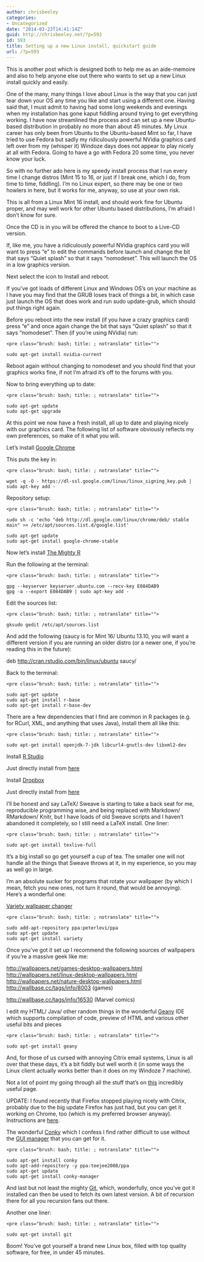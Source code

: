 ```yaml
---
author: chrisbeeley
categories:
- Uncategorized
date: "2014-03-23T14:41:14Z"
guid: http://chrisbeeley.net/?p=593
id: 593
title: Setting up a new Linux install, quickstart guide
url: /?p=593
---
```


This is another post which is designed both to help me as an aide-memoire and also to help anyone else out there who wants to set up a new Linux install quickly and easily.

One of the many, many things I love about Linux is the way that you can just tear down your OS any time you like and start using a different one. Having said that, I must admit to having had some long weekends and evenings when my installation has gone kaput fiddling around trying to get everything working. I have now streamlined the process and can set up a new Ubuntu-based distribution in probably no more than about 45 minutes. My Linux career has only been from Ubuntu to the Ubuntu-based Mint so far, I have tried to use Fedora but sadly my ridiculously powerful NVidia graphics card left over from my (whisper it) Windoze days does not appear to play nicely at all with Fedora. Going to have a go with Fedora 20 some time, you never know your luck.

So with no further ado here is my speedy install process that I run every time I change distros (Mint 15 to 16, or just if I break one, which I do, from time to time, fiddling). I’m no Linux expert, so there may be one or two howlers in here, but it works for me, anyway, so use at your own risk.

This is all from a Linux Mint 16 install, and should work fine for Ubuntu proper, and may well work for other Ubuntu based distributions, I’m afraid I don’t know for sure.

Once the CD is in you will be offered the chance to boot to a Live-CD version.

If, like me, you have a ridiculously powerful NVidia graphics card you will want to press “e” to edit the commands before launch and change the bit that says “Quiet splash” so that it says “nomodeset”. This will launch the OS in a low graphics version.

Next select the icon to Install and reboot.

If you’ve got loads of different Linux and Windows OS’s on your machine as I have you may find that the GRUB loses track of things a bit, in which case just launch the OS that does work and run sudo update-grub, which should put things right again.

Before you reboot into the new install (if you have a crazy graphics card) press “e” and once again change the bit that says “Quiet splash” so that it says “nomodeset”. Then (if you’re using NVidia) run:

```
<pre class="brush: bash; title: ; notranslate" title="">

sudo apt-get install nvidia-current

```

Reboot again without changing to nomodeset and you should find that your graphics works fine, if not I’m afraid it’s off to the forums with you.

Now to bring everything up to date:

```
<pre class="brush: bash; title: ; notranslate" title="">

sudo apt-get update
sudo apt-get upgrade

```

At this point we now have a fresh install, all up to date and playing nicely with our graphics card. The following list of software obviously reflects my own preferences, so make of it what you will.

Let’s install [Google Chrome](http://www.ubuntuupdates.org/ppa/google_chrome)

This puts the key in:

```
<pre class="brush: bash; title: ; notranslate" title="">

wget -q -O - https://dl-ssl.google.com/linux/linux_signing_key.pub | sudo apt-key add - 

```

Repository setup:

```
<pre class="brush: bash; title: ; notranslate" title="">

sudo sh -c 'echo "deb http://dl.google.com/linux/chrome/deb/ stable main" >> /etc/apt/sources.list.d/google.list'

sudo apt-get update 
sudo apt-get install google-chrome-stable

```

Now let’s install [The Mighty R](http://craig-russell.co.uk/2012/05/08/install-r-on-ubuntu.html#.UvlAA3V_uhO)

Run the following at the terminal:

```
<pre class="brush: bash; title: ; notranslate" title="">

gpg --keyserver keyserver.ubuntu.com --recv-key E084DAB9
gpg -a --export E084DAB9 | sudo apt-key add -

```

Edit the sources list:

```
<pre class="brush: bash; title: ; notranslate" title="">

gksudo gedit /etc/apt/sources.list

```

And add the following (saucy is for Mint 16/ Ubuntu 13.10, you will want a different version if you are running an older distro (or a newer one, if you’re reading this in the future):

deb http://cran.rstudio.com/bin/linux/ubuntu saucy/

Back to the terminal:

```
<pre class="brush: bash; title: ; notranslate" title="">

sudo apt-get update
sudo apt-get install r-base
sudo apt-get install r-base-dev

```

There are a few dependencies that I find are common in R packages (e.g. for RCurl, XML, and anything that uses Java), install them all like this:

```
<pre class="brush: bash; title: ; notranslate" title="">

sudo apt-get install openjdk-7-jdk libcurl4-gnutls-dev libxml2-dev

```

Install [R Studio](http://www.rstudio.com)

Just directly install from [here](http://www.rstudio.com/ide/download/desktop)

Install [Dropbox](https://www.dropbox.com)

Just directly install from [here](https://www.dropbox.com/install)

I’ll be honest and say LaTeX/ Sweave is starting to take a back seat for me, reproducible programming wise, and being replaced with Markdown/ RMarkdown/ Knitr, but I have loads of old Sweave scripts and I haven’t abandoned it completely, so I still need a LaTeX install. One liner:

```
<pre class="brush: bash; title: ; notranslate" title="">

sudo apt-get install texlive-full

```

It’s a big install so go get yourself a cup of tea. The smaller one will not handle all the things that Sweave throws at it, in my experience, so you may as well go in large.

I’m an absolute sucker for programs that rotate your wallpaper (by which I mean, fetch you new ones, not turn it round, that would be annoying). Here’s a wonderful one:

[Variety wallpaper changer](http://peterlevi.com/variety/)

```
<pre class="brush: bash; title: ; notranslate" title="">

sudo add-apt-repository ppa:peterlevi/ppa
sudo apt-get update
sudo apt-get install variety

```

Once you’ve got it set up I recommend the following sources of wallpapers if you’re a massive geek like me:

http://wallpapers.net/games-desktop-wallpapers.html  
http://wallpapers.net/linux-desktop-wallpapers.html  
http://wallpapers.net/nature-desktop-wallpapers.html  
http://wallbase.cc/tags/info/8003 (games)

http://wallbase.cc/tags/info/16530 (Marvel comics)

I edit my HTML/ Java/ other random things in the wonderful [Geany](http://www.geany.org/) IDE which supports compilation of code, preview of HTML and various other useful bits and pieces

```
<pre class="brush: bash; title: ; notranslate" title="">

sudo apt-get install geany

```

And, for those of us cursed with annoying Citrix email systems, Linux is all over that these days, it’s a bit fiddly but well worth it (in some ways the Linux client actually works better than it does on my Windoze 7 machine).

Not a lot of point my going through all the stuff that’s on [this](https://help.ubuntu.com/community/CitrixICAClientHowTo#Citrix_Receiver_12.1_on_Ubuntu_13.10_64-bit) incredibly useful page.

UPDATE: I found recently that Firefox stopped playing nicely with Citrix, probably due to the big update Firefox has just had, but you can get it working on Chrome, too (which is my preferred browser anyway). Instructions are [here](http://ubuntuforums.org/showthread.php?t=1645173).

The wonderful [Conky](http://conky.sourceforge.net/) which I confess I find rather difficult to use without the [GUI manager](https://launchpad.net/conky-manager) that you can get for it.

```
<pre class="brush: bash; title: ; notranslate" title="">

sudo apt-get install conky
sudo apt-add-repository -y ppa:teejee2008/ppa
sudo apt-get update
sudo apt-get install conky-manager

```

And last but not least the mighty [Git](http://git-scm.com/download/linux), which, wonderfully, once you’ve got it installed can then be used to fetch its own latest version. A bit of recursion there for all you recursion fans out there.

Another one liner:

```
<pre class="brush: bash; title: ; notranslate" title="">

sudo apt-get install git

```

Boom! You’ve got yourself a brand new Linux box, filled with top quality software, for free, in under 45 minutes.